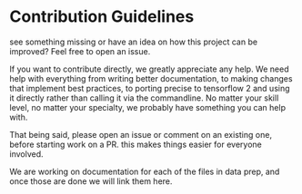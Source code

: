 # Contribution Guidelines

see something missing or have an idea on how this project can be improved? Feel free to open an issue.

If you want to contribute directly, we greatly appreciate any help. We need help with everything from writing better documentation, to making changes that implement best practices, to porting precise to tensorflow 2 and using it directly rather than calling it via the commandline. No matter your skill level, no matter your specialty, we probably have something you can help with.

That being said, please open an issue or comment on an existing one, before starting work on a PR. this makes things easier for everyone involved.

We are working on documentation for each of the files in data prep, and once those are done we will link them here.
